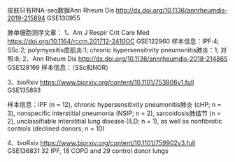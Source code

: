
皮肤只有RNA-seq数据Ann Rheum Dis
http://dx.doi.org/10.1136/annrheumdis-2019-215894   GSE130955


肺单细胞测序文章：
1、Am J Respir Crit Care Med
https://doi.org/10.1164/rccm.201712-2410OC  GSE122960
样本信息：IPF:4;  SSc:2;  polymyositis皮肌炎:1;  chronic hypersensitivity pneumonitis肺炎：1;  对照:8;
2、Ann Rheum Dis
http://dx.doi.org/10.1136/annrheumdis-2018-214865  GSE128169
样本信息：（SSc和NOR）

3、bioRxiv
https://www.biorxiv.org/content/10.1101/753806v1.full  GSE135893

样本信息：IPF (n = 12), chronic hypersensitivity pneumonitis肺炎 (cHP; n = 3), nonspecific interstitial pneumonia (NSIP; n = 2), sarcoidosis肺结节 (n = 2),  unclassifiable interstitial lung disease (ILD; n = 1), as well as nonfibrotic controls (declined donors; n = 10)

4、bioRxiv
https://www.biorxiv.org/content/10.1101/759902v3.full  GSE136831
32 IPF, 18 COPD and 29 control donor lungs



